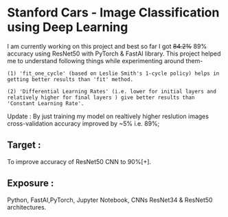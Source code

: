 # Stanford Cars - Image Classification using Deep Learning

I am currently working on this project and best so far I got ~~84.2%~~ 89% accuracy using ResNet50 with PyTorch & FastAI library. This project helped me to understand following things while experimenting around them-

 `(1) 'fit_one_cycle' (based on Leslie Smith's 1-cycle policy) helps in getting better results than 'fit' method.`
 
 `(2) 'Differential Learning Rates' (i.e. lower for initial layers and relatively higher for final layers ) give better results than 'Constant Learning Rate'.`

Update :  By just training my model on realtively higher reslution images cross-validation accuracy improved by ~5% i.e. 89%;

## Target :
To improve accuracy of ResNet50 CNN to 90%[+].

## Exposure :
Python, FastAI,PyTorch, Jupyter Notebook, CNNs ResNet34 & ResNet50 architectures. 
